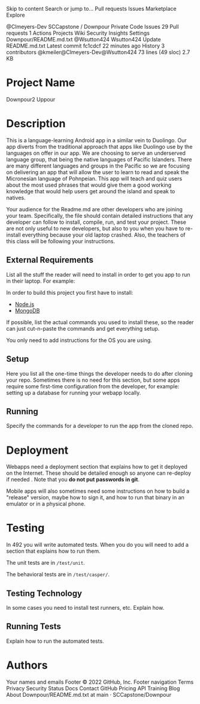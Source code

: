 Skip to content
Search or jump to…
Pull requests
Issues
Marketplace
Explore
 
@Clmeyers-Dev 
SCCapstone
/
Downpour
Private
Code
Issues
29
Pull requests
1
Actions
Projects
Wiki
Security
Insights
Settings
Downpour/README.md.txt
@Wsutton424
Wsutton424 Update README.md.txt
Latest commit fc1cdcf 22 minutes ago
 History
 3 contributors
@kmeiler@Clmeyers-Dev@Wsutton424
73 lines (49 sloc)  2.7 KB

# Project Name
Downpour2
Uppour
# Description
This is a language-learning Android app in a similar vein to Duolingo. Our app diverts from the traditional approach that apps
like Duolingo use by the languages on offer in our app. We are choosing to serve an underserved language group, that being the native languages of Pacific Islanders.
There are many different languages and groups in the Pacific so we are focusing on delivering an app that will allow the user to learn to read and speak the
Micronesian language of Pohnpeian. This app will teach and quiz users about the most used phrases that would give them a good working knowledge that would help users
get around the island and speak to natives.

Your audience for the Readme.md are other developers who are joining your team.
Specifically, the file should contain detailed instructions that any developer
can follow to install, compile, run, and test your project. These are not only
useful to new developers, but also to you when you have to re-install everything
because your old laptop crashed. Also, the teachers of this class will be
following your instructions.

## External Requirements

List all the stuff the reader will need to install in order to get you app to 
run in their laptop. For example:

In order to build this project you first have to install:

* [Node.js](https://nodejs.org/en/)
* [MongoDB](https://www.mongodb.com/)

If possible, list the actual commands you used to install these, so the reader
can just cut-n-paste the commands and get everything setup.

You only need to add instructions for the OS you are using.

## Setup

Here you list all the one-time things the developer needs to do after cloning
your repo. Sometimes there is no need for this section, but some apps require
some first-time configuration from the developer, for example: setting up a
database for running your webapp locally.

## Running

Specify the commands for a developer to run the app from the cloned repo.

# Deployment

Webapps need a deployment section that explains how to get it deployed on the 
Internet. These should be detailed enough so anyone can re-deploy if needed
. Note that you **do not put passwords in git**. 

Mobile apps will also sometimes need some instructions on how to build a
"release" version, maybe how to sign it, and how to run that binary in an
emulator or in a physical phone.

# Testing

In 492 you will write automated tests. When you do you will need to add a 
section that explains how to run them.

The unit tests are in `/test/unit`.

The behavioral tests are in `/test/casper/`.

## Testing Technology

In some cases you need to install test runners, etc. Explain how.

## Running Tests

Explain how to run the automated tests.

# Authors

Your names and emails
Footer
© 2022 GitHub, Inc.
Footer navigation
Terms
Privacy
Security
Status
Docs
Contact GitHub
Pricing
API
Training
Blog
About
Downpour/README.md.txt at main · SCCapstone/Downpour